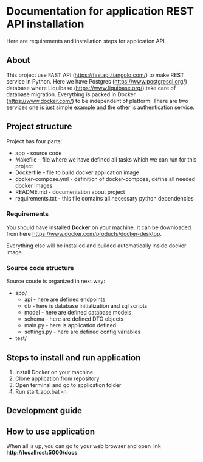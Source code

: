 # Documentation for application REST API installation

Here are requirements and installation steps for application API.

## About

This project use FAST API (https://fastapi.tiangolo.com/) to make REST service in Python. Here we have Postgres (https://www.postgresql.org/) database where Liquibase (https://www.liquibase.org/) take care of database migration. Everything is packed in Docker (https://www.docker.com/) to be independent of platform. There are two services one is just simple example and the other is authentication service.

## Project structure

Project has four parts:
* app - source code
* Makefile - file where we have defined all tasks which we can run for this project
* Dockerfile - file to build docker application image
* docker-compose.yml - definition of docker-compose, define all needed docker images
* README.md - documentation about project
* requirements.txt - this file contains all necessary python dependencies

### Requirements

You should have installed **Docker** on your machine. It can be downloaded from here https://www.docker.com/products/docker-desktop. 

Everything else will be installed and builded automatically inside docker image.

### Source code structure

Source coude is organized in next way:
* app/
    * api - here are defined endpoints
    * db - here is database initialization and sql scripts
    * model - here are defined database models
    * schema - here are defined DTO objects
    * main.py - here is application defined
    * settings.py - here are defined config variables
* test/

## Steps to install and run application

1. Install Docker on your machine
2. Clone application from repository
3. Open terminal and go to application folder
4. Run start_app.bat -n 

## Development guide


## How to use application

When all is up, you can go to your web browser and open link **http://localhost:5000/docs**.
